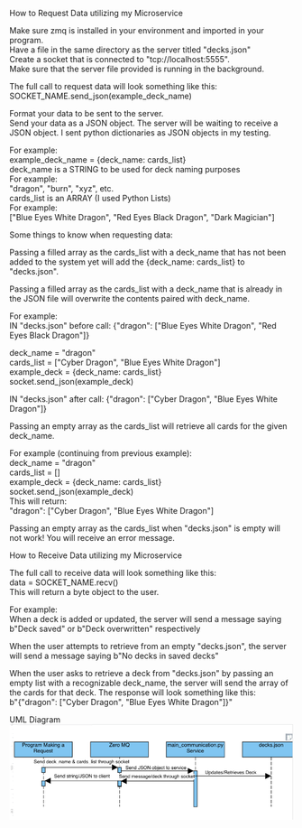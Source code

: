 How to Request Data utilizing my Microservice  
  
Make sure zmq is installed in your environment and imported in your program.  
Have a file in the same directory as the server titled "decks.json"  
Create a socket that is connected to "tcp://localhost:5555".  
Make sure that the server file provided is running in the background.  

The full call to request data will look something like this:  
SOCKET_NAME.send_json(example_deck_name)  
  
Format your data to be sent to the server.  
Send your data as a JSON object. The server will be waiting to receive a JSON object. I sent python dictionaries as JSON objects in my testing.  
  
For example:  
example_deck_name = {deck_name: cards_list}  
deck_name is a STRING to be used for deck naming purposes  
For example:  
"dragon", "burn", "xyz", etc.  
cards_list is an ARRAY (I used Python Lists)  
For example:    
["Blue Eyes White Dragon", "Red Eyes Black Dragon", "Dark Magician"]  
  
Some things to know when requesting data:  
  
Passing a filled array as the cards_list with a deck_name that has not been added to the system yet will add the {deck_name: cards_list} to "decks.json".  

Passing a filled array as the cards_list with a deck_name that is already in the JSON file will overwrite the contents paired with deck_name.  
  
For example:  
IN "decks.json" before call: {"dragon": ["Blue Eyes White Dragon", "Red Eyes Black Dragon"]}  
  
deck_name = "dragon"  
cards_list = ["Cyber Dragon", "Blue Eyes White Dragon"]  
example_deck = {deck_name: cards_list}  
socket.send_json(example_deck)  
  
IN "decks.json" after call: {"dragon": ["Cyber Dragon", "Blue Eyes White Dragon"]}  
  
Passing an empty array as the cards_list will retrieve all cards for the given deck_name.  
  
For example (continuing from previous example):  
deck_name = "dragon"  
cards_list = []  
example_deck = {deck_name: cards_list}  
socket.send_json(example_deck)  
This will return:    
"dragon": ["Cyber Dragon", "Blue Eyes White Dragon"]  
  
Passing an empty array as the cards_list when "decks.json" is empty will not work! You will receive an error message.  
  
How to Receive Data utilizing my Microservice  
  
The full call to receive data will look something like this:  
data = SOCKET_NAME.recv()  
This will return a byte object to the user.  
  
For example:  
When a deck is added or updated, the server will send a message saying b"Deck saved" or b"Deck overwritten" respectively  
  
When the user attempts to retrieve from an empty "decks.json", the server will send a message saying b"No decks in saved decks"  
  
When the user asks to retrieve a deck from "decks.json" by passing an empty list with a recognizable deck_name, the server will send the array of the cards for that deck. The response will look something like this:  
b"{"dragon": ["Cyber Dragon", "Blue Eyes White Dragon"]}"  
  
UML Diagram  
![UML Diagram](https://github.com/zachary-adkins/CS361-Microservice/blob/main/adkinsz_CS361_UML-Diagram.png)

